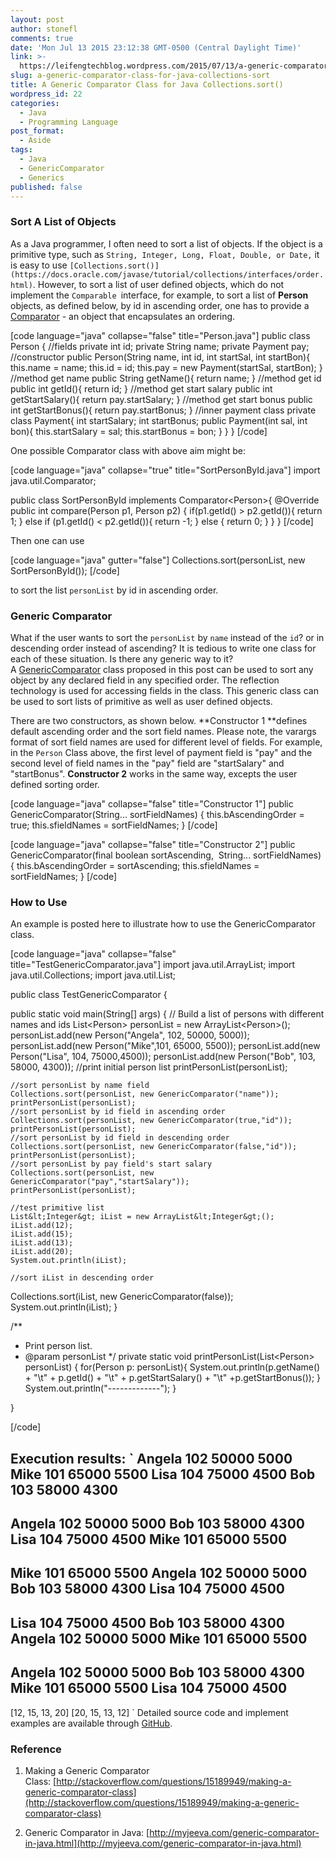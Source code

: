```yaml
---
layout: post
author: stonefl
comments: true
date: 'Mon Jul 13 2015 23:12:38 GMT-0500 (Central Daylight Time)'
link: >-
  https://leifengtechblog.wordpress.com/2015/07/13/a-generic-comparator-class-for-java-collections-sort/
slug: a-generic-comparator-class-for-java-collections-sort
title: A Generic Comparator Class for Java Collections.sort()
wordpress_id: 22
categories:
  - Java
  - Programming Language
post_format:
  - Aside
tags:
  - Java
  - GenericComparator
  - Generics
published: false
---
```


### Sort A List of Objects




As a Java programmer, I often need to sort a list of objects. If the object is a primitive type, such as `String, Integer, Long, Float, Double, or Date,` it is easy to use `[Collections.sort()](https://docs.oracle.com/javase/tutorial/collections/interfaces/order.html)`. However, to sort a list of user defined objects, which do not implement the `Comparable `interface, for example, to sort a list of **Person** objects, as defined below, by id in ascending order, one has to provide a [Comparator](https://docs.oracle.com/javase/8/docs/api/java/util/Comparator.html) - an object that encapsulates an ordering.




[code language="java" collapse="false" title="Person.java"]
public class Person {
    //fields
    private int id;
    private String name;
    private Payment pay;
    //constructor
    public Person(String name, int id,
                   int startSal, int startBon){
        this.name = name;
        this.id = id;
        this.pay = new Payment(startSal, startBon);
    }
    //method get name
    public String getName(){
        return name;
    }
    //method get id
    public int getId(){
        return id;
    }
    //method get start salary
    public int getStartSalary(){
        return pay.startSalary;
    }
    //method get start bonus
    public int getStartBonus(){
       return pay.startBonus;
    }
    //inner payment class
    private class Payment{
       int startSalary;
       int startBonus;
       public Payment(int sal, int bon){
          this.startSalary = sal;
          this.startBonus = bon;
       }
    }
}
[/code]

One possible Comparator class with above aim might be:

[code language="java" collapse="true" title="SortPersonById.java"]
import java.util.Comparator;

public class SortPersonById implements Comparator&lt;Person&gt;{
	@Override
	public int compare(Person p1, Person p2) {
		if(p1.getId() &gt; p2.getId()){
			return 1;
		} else if (p1.getId() &lt; p2.getId()){
			return -1;
		} else {
			return 0;
		}
	}
}
[/code]

Then one can use

[code language="java" gutter="false"] Collections.sort(personList, new SortPersonById()); [/code]

to sort the list ` personList ` by id in ascending order.


### Generic Comparator




What if the user wants to sort the `personList` by `name` instead of the `id`? or in descending order instead of ascending? It is tedious to write one class for each of these situation. Is there any generic way to it? A [GenericComparator](https://github.com/stonefl/GenericComparator/blob/master/src/GenericComparator.java) class proposed in this post can be used to sort any object by any declared field in any specified order. The reflection technology is used for accessing fields in the class. This generic class can be used to sort lists of primitive as well as user defined objects.


There are two constructors, as shown below. **Constructor 1 **defines default ascending order and the sort field names. Please note, the varargs format of sort field names are used for different level of fields. For example, in the `Person` Class above, the first level of payment field is "pay" and the second level of field names in the "pay" field are "startSalary" and "startBonus". **Constructor 2** works in the same way, excepts the user defined sorting order.

[code language="java" collapse="false" title="Constructor 1"]
public GenericComparator(String... sortFieldNames) {
    this.bAscendingOrder = true;
    this.sfieldNames = sortFieldNames;
}
[/code]


[code language="java" collapse="false" title="Constructor 2"]
public GenericComparator(final boolean sortAscending, 
                          String... sortFieldNames) {
    this.bAscendingOrder = sortAscending;
    this.sfieldNames = sortFieldNames;
}
[/code]



### How to Use


An example is posted here to illustrate how to use the GenericComparator class.




[code language="java" collapse="false" title="TestGenericComparator.java"]
import java.util.ArrayList;
import java.util.Collections;
import java.util.List;

public class TestGenericComparator {

 public static void main(String[] args) {
    // Build a list of persons with different names and ids
    List&lt;Person&gt; personList = new ArrayList&lt;Person&gt;();
    personList.add(new Person("Angela", 102, 50000, 5000));
    personList.add(new Person("Mike",101, 65000, 5500));
    personList.add(new Person("Lisa", 104, 75000,4500));
    personList.add(new Person("Bob", 103, 58000, 4300));
    //print initial person list
    printPersonList(personList);

    //sort personList by name field
    Collections.sort(personList, new GenericComparator("name"));
    printPersonList(personList);
    //sort personList by id field in ascending order
    Collections.sort(personList, new GenericComparator(true,"id"));
    printPersonList(personList);
    //sort personList by id field in descending order
    Collections.sort(personList, new GenericComparator(false,"id"));
    printPersonList(personList);
    //sort personList by pay field's start salary
    Collections.sort(personList, new GenericComparator("pay","startSalary"));
    printPersonList(personList);

    //test primitive list
    List&lt;Integer&gt; iList = new ArrayList&lt;Integer&gt;();
    iList.add(12);
    iList.add(15);
    iList.add(13);
    iList.add(20);
    System.out.println(iList);

    //sort iList in descending order
   Collections.sort(iList, new GenericComparator(false));
    System.out.println(iList);
 }

 /**
 * Print person list.
 * @param personList
 */
 private static void printPersonList(List&lt;Person&gt; personList) {
    for(Person p: personList){
        System.out.println(p.getName() + "\t" + p.getId() + "\t"
                       + p.getStartSalary() + "\t" +p.getStartBonus());
    }
    System.out.println("-------------");
 }

}

[/code]




Execution results:
`
Angela 102 50000 5000
Mike 101 65000 5500
Lisa 104 75000 4500
Bob 103 58000 4300
-------------
Angela 102 50000 5000
Bob 103 58000 4300
Lisa 104 75000 4500
Mike 101 65000 5500
-------------
Mike 101 65000 5500
Angela 102 50000 5000
Bob 103 58000 4300
Lisa 104 75000 4500
-------------
Lisa 104 75000 4500
Bob 103 58000 4300
Angela 102 50000 5000
Mike 101 65000 5500
-------------
Angela 102 50000 5000
Bob 103 58000 4300
Mike 101 65000 5500
Lisa 104 75000 4500
-------------
[12, 15, 13, 20]
[20, 15, 13, 12]
`
Detailed source code and implement examples are available through [GitHub](https://github.com/stonefl/GenericComparator.git).


### Reference


1. Making a Generic Comparator Class: [http://stackoverflow.com/questions/15189949/making-a-generic-comparator-class](http://stackoverflow.com/questions/15189949/making-a-generic-comparator-class)

2. Generic Comparator in Java: [http://myjeeva.com/generic-comparator-in-java.html](http://myjeeva.com/generic-comparator-in-java.html)
